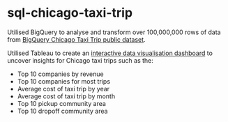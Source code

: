 # sql-chicago-taxi-trip

Utilised BigQuery to analyse and transform over 100,000,000 rows of data from [BigQuery Chicago Taxi Trip public dataset](https://console.cloud.google.com/bigquery?p=bigquery-public-data&d=chicago_taxi_trips&page=dataset).

Utilised Tableau to create an [interactive data visualisation dashboard](https://public.tableau.com/app/profile/jarednjk/viz/ChicagoTaxiTripsDataVisualisationA4portrait/Dashboard2) to uncover insights for Chicago taxi trips such as the:
* Top 10 companies by revenue
* Top 10 companies for most trips
* Average cost of taxi trip by year
* Average cost of taxi trip by month
* Top 10 pickup community area
* Top 10 dropoff community area